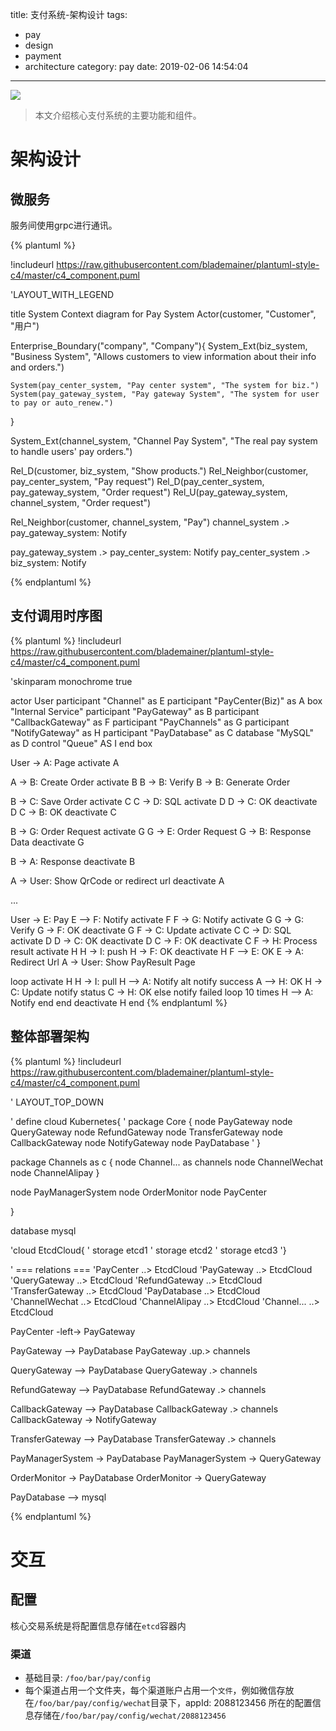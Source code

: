 title: 支付系统-架构设计
tags:
  - pay
  - design
  - payment
  - architecture
category: pay
date: 2019-02-06 14:54:04
---

![](/images/pasted-8.png)

> 本文介绍核心支付系统的主要功能和组件。

<!-- more -->


# 架构设计

## 微服务
服务间使用grpc进行通讯。

{% plantuml %}

!includeurl https://raw.githubusercontent.com/blademainer/plantuml-style-c4/master/c4_component.puml


'LAYOUT_WITH_LEGEND

title System Context diagram for Pay System
Actor(customer, "Customer", "用户")

Enterprise_Boundary("company", "Company"){
    System_Ext(biz_system, "Business System", "Allows customers to view information about their info and orders.")

    System(pay_center_system, "Pay center system", "The system for biz.")
    System(pay_gateway_system, "Pay gateway System", "The system for user to pay or auto_renew.")
}

System_Ext(channel_system, "Channel Pay System", "The real pay system to handle users' pay orders.")

Rel_D(customer, biz_system, "Show products.")
Rel_Neighbor(customer, pay_center_system, "Pay request")
Rel_D(pay_center_system, pay_gateway_system, "Order request")
Rel_U(pay_gateway_system, channel_system, "Order request")

Rel_Neighbor(customer, channel_system, "Pay")
channel_system .> pay_gateway_system: Notify

pay_gateway_system .> pay_center_system: Notify
pay_center_system .> biz_system: Notify

{% endplantuml %}

## 支付调用时序图
{% plantuml %}
!includeurl https://raw.githubusercontent.com/blademainer/plantuml-style-c4/master/c4_component.puml

'skinparam monochrome true

actor User
participant "Channel" as E
participant "PayCenter(Biz)" as A
box "Internal Service"
participant "PayGateway" as B
participant "CallbackGateway" as F
participant "PayChannels" as G
participant "NotifyGateway" as H
participant "PayDatabase" as C
database "MySQL" as D
control "Queue" AS I
end box

User -> A: Page
activate A

A -> B: Create Order
activate B
B -> B: Verify
B -> B: Generate Order

B -> C: Save Order
activate C
C -> D: SQL
activate D
D -> C: OK
deactivate D
C -> B: OK
deactivate C

B -> G: Order Request
activate G
G -> E: Order Request
G -> B: Response Data
deactivate G

B -> A: Response
deactivate B

A -> User: Show QrCode or redirect url
deactivate A

...

User -> E: Pay
E --> F: Notify
activate F
F -> G: Notify
activate G
G -> G: Verify
G -> F: OK
deactivate G
F -> C: Update
activate C
C -> D: SQL
activate D
D -> C: OK
deactivate D
C -> F: OK
deactivate C
F -> H: Process result
activate H
H -> I: push
H -> F: OK
deactivate H
F --> E: OK
E -> A: Redirect Url
A -> User: Show PayResult Page


loop
    activate H
    H -> I: pull
    H --> A: Notify
    alt notify success
      A --> H: OK
      H -> C: Update notify status
      C -> H: OK
    else notify failed
      loop 10 times
        H --> A: Notify
      end
    end
    deactivate H
end
{% endplantuml %}


## 整体部署架构
{% plantuml %}
!includeurl https://raw.githubusercontent.com/blademainer/plantuml-style-c4/master/c4_component.puml

' LAYOUT_TOP_DOWN

' define
cloud Kubernetes{
'  package Core {
    node PayGateway
    node QueryGateway
    node RefundGateway
    node TransferGateway
    node CallbackGateway
    node NotifyGateway
    node PayDatabase
'  }

  package Channels as c {
    node Channel... as channels
    node ChannelWechat
    node ChannelAlipay
  }

  node PayManagerSystem
  node OrderMonitor
  node PayCenter

}

database mysql

'cloud EtcdCloud{
'  storage etcd1
'  storage etcd2
'  storage etcd3
'}

' === relations ===
'PayCenter ..> EtcdCloud
'PayGateway ..> EtcdCloud
'QueryGateway ..> EtcdCloud
'RefundGateway ..> EtcdCloud
'TransferGateway ..> EtcdCloud
'PayDatabase ..> EtcdCloud
'ChannelWechat ..> EtcdCloud
'ChannelAlipay ..> EtcdCloud
'Channel... ..> EtcdCloud

PayCenter -left-> PayGateway

PayGateway --> PayDatabase
PayGateway .up.> channels

QueryGateway --> PayDatabase
QueryGateway .> channels

RefundGateway --> PayDatabase
RefundGateway .> channels

CallbackGateway --> PayDatabase
CallbackGateway .> channels
CallbackGateway -> NotifyGateway


TransferGateway --> PayDatabase
TransferGateway .> channels

PayManagerSystem -> PayDatabase
PayManagerSystem -> QueryGateway

OrderMonitor -> PayDatabase
OrderMonitor -> QueryGateway


PayDatabase --> mysql

{% endplantuml %}

# 交互
## 配置
核心交易系统是将配置信息存储在`etcd`容器内
### 渠道
- 基础目录: `/foo/bar/pay/config`
- 每个渠道占用一个文件夹，每个渠道账户占用一个`文件`，例如微信存放在`/foo/bar/pay/config/wechat`目录下，appId: 2088123456 所在的配置信息存储在`/foo/bar/pay/config/wechat/2088123456`
